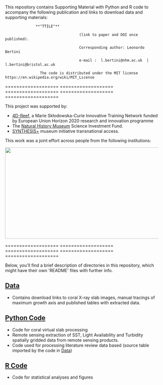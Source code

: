  
This repository contains Supporting Material with Python and R code to accompany the following publication and links to download data and supporting materials:

                  **"TTILE"**

                                      (link to paper and DOI once published).
                                      
                                      Corresponding author: Leonardo Bertini 
                                      
                                      e-mail :  l.bertini@nhm.ac.uk  | l.bertini@bristol.ac.uk

                    The code is distributed under the MIT license https://en.wikipedia.org/wiki/MIT_License


=================== =================== =================== =================== ===================

This project was supported by:
- [4D-Reef](https://www.4d-reef.eu/), a Marie Skłodowska-Curie Innovative Training Network funded by European Union Horizon 2020 research and innovation programme
- The [Natural History Museum](https://www.nhm.ac.uk/) Science Investment Fund. 
- [SYNTHESIS+](https://www.synthesys.info/) museum initiative transnational access.

This work was a joint effort across people from the following institutions:
<p align="center">
  <img src="https://github.com/LeoBertiniNHM/CoralTriangle_PoritesGrowthBaselines/blob/main/Figures/LogoInstitutions.png" height="300" width="600" >
</p>

=================== =================== =================== =================== ===================

Below, you'll find a brief description of directories in this repository, which might have their own 'README' files with further info.

## [Data](https://github.com/LeoBertiniNHM/CoralTriangle_PoritesGrowthBaselines/tree/203395d57e9f878457cb66a91f8b8be146ac4dc7/Data/)
- Contains download links to coral X-ray slab images, manual tracings of maximum growth axis and published tables with extracted data.

## [Python Code](https://github.com/LeoBertiniNHM/CoralTriangle_PoritesGrowthBaselines/tree/203395d57e9f878457cb66a91f8b8be146ac4dc7/Python%20Code/)
- Code for coral virtual slab processing
- Remote sensing extraction of SST, Light Availability and Turbidity spatially gridded data from remote sensing products. 
- Code used for processing literature review data based (source table imported by the code in [Data](https://github.com/LeoBertiniNHM/CoralTriangle_PoritesGrowthBaselines/Data))

## [R Code](https://github.com/LeoBertiniNHM/CoralTriangle_PoritesGrowthBaselines/tree/203395d57e9f878457cb66a91f8b8be146ac4dc7/R%20Code/)
- Code for statistical analyses and figures
